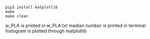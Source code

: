 ```
pip3 install matplotlib
make
make clean
```


w_PLA is printed in w_PLA.txt
median number is printed in terminal
histogram is plotted through matplotlib